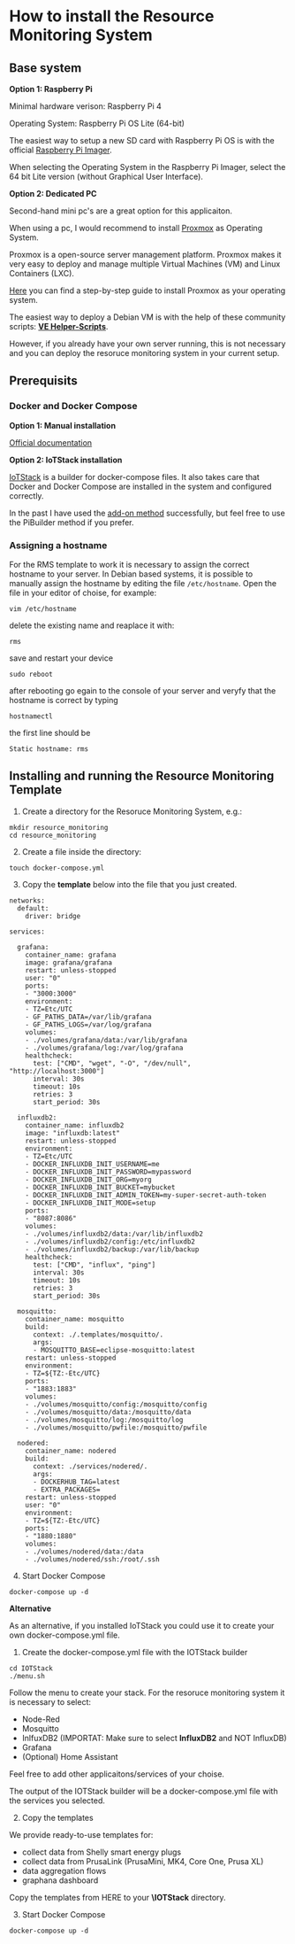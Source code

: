 # How to install the Resource Monitoring System

## Base system

**Option 1:  Raspberry Pi**

Minimal hardware verison: Raspberry Pi 4  

Operating System: Raspberry Pi OS Lite (64-bit)  

The easiest way to setup a new SD card with Raspberry Pi OS is with the official [Raspberry Pi Imager](https://www.raspberrypi.com/software/).

When selecting the Operating System in the Raspberry Pi Imager, select the 64 bit Lite version (without Graphical User Interface).

**Option 2: Dedicated PC**  

Second-hand mini pc's are a great option for this applicaiton.

When using a pc, I would recommend to install [Proxmox](https://www.proxmox.com/en/downloads "Proxmox.com") as Operating System.  

Proxmox is a open-source server management platform. Proxmox makes it very easy to deploy and manage multiple Virtual Machines (VM) and Linux Containers (LXC).

[Here](https://phoenixnap.com/kb/install-proxmox) you can find a step-by-step guide to install Proxmox as your operating system.

The easiest way to deploy a Debian VM is with the help of these community scripts: [**VE Helper-Scripts**](https://tteck.github.io/Proxmox/#debian-12-vm).

However, if you already have your own server running, this is not necessary and you can deploy the resoruce monitoring system in your current setup.



## Prerequisits

### Docker and Docker Compose

**Option 1: Manual installation**

[Official documentation](https://docs.docker.com/engine/install/ubuntu/)

**Option 2: IoTStack installation**

[IoTStack](https://sensorsiot.github.io/IOTstack/) is a builder for docker-compose files. It also takes care that Docker and Docker Compose are installed in the system and configured correctly.

In the past I have used the [add-on method](https://sensorsiot.github.io/IOTstack/Basic_setup/#addonInstall) successfully, but feel free to use the PiBuilder method if you prefer.


### Assigning a hostname

For the RMS template to work it is necessary to assign the correct hostname to your server.
In Debian based systems, it is possible to manually assign the hostname by editing the file `/etc/hostname`.
Open the file in your editor of choise, for example:

```
vim /etc/hostname
```

delete the existing name and reaplace it with:

```
rms
```

save and restart your device

```
sudo reboot
```

after rebooting go egain to the console of your server and veryfy that the hostname is correct by typing

```
hostnamectl
```

the first line should be

```
Static hostname: rms
```


## Installing and running the Resource Monitoring Template

1.  Create a directory for the Resoruce Monitoring System, e.g.:

``` 
mkdir resource_monitoring 
cd resource_monitoring

```

2. Create a file inside the directory:

`touch docker-compose.yml`

3. Copy the **template** below into the file that you just created.

```
networks:
  default:
    driver: bridge

services:

  grafana:
    container_name: grafana
    image: grafana/grafana
    restart: unless-stopped
    user: "0"
    ports:
    - "3000:3000"
    environment:
    - TZ=Etc/UTC
    - GF_PATHS_DATA=/var/lib/grafana
    - GF_PATHS_LOGS=/var/log/grafana
    volumes:
    - ./volumes/grafana/data:/var/lib/grafana
    - ./volumes/grafana/log:/var/log/grafana
    healthcheck:
      test: ["CMD", "wget", "-O", "/dev/null", "http://localhost:3000"]
      interval: 30s
      timeout: 10s
      retries: 3
      start_period: 30s

  influxdb2:
    container_name: influxdb2
    image: "influxdb:latest"
    restart: unless-stopped
    environment:
    - TZ=Etc/UTC
    - DOCKER_INFLUXDB_INIT_USERNAME=me
    - DOCKER_INFLUXDB_INIT_PASSWORD=mypassword
    - DOCKER_INFLUXDB_INIT_ORG=myorg
    - DOCKER_INFLUXDB_INIT_BUCKET=mybucket
    - DOCKER_INFLUXDB_INIT_ADMIN_TOKEN=my-super-secret-auth-token
    - DOCKER_INFLUXDB_INIT_MODE=setup
    ports:
    - "8087:8086"
    volumes:
    - ./volumes/influxdb2/data:/var/lib/influxdb2
    - ./volumes/influxdb2/config:/etc/influxdb2
    - ./volumes/influxdb2/backup:/var/lib/backup
    healthcheck:
      test: ["CMD", "influx", "ping"]
      interval: 30s
      timeout: 10s
      retries: 3
      start_period: 30s

  mosquitto:
    container_name: mosquitto
    build:
      context: ./.templates/mosquitto/.
      args:
      - MOSQUITTO_BASE=eclipse-mosquitto:latest
    restart: unless-stopped
    environment:
    - TZ=${TZ:-Etc/UTC}
    ports:
    - "1883:1883"
    volumes:
    - ./volumes/mosquitto/config:/mosquitto/config
    - ./volumes/mosquitto/data:/mosquitto/data
    - ./volumes/mosquitto/log:/mosquitto/log
    - ./volumes/mosquitto/pwfile:/mosquitto/pwfile

  nodered:
    container_name: nodered
    build:
      context: ./services/nodered/.
      args:
      - DOCKERHUB_TAG=latest
      - EXTRA_PACKAGES=
    restart: unless-stopped
    user: "0"
    environment:
    - TZ=${TZ:-Etc/UTC}
    ports:
    - "1880:1880"
    volumes:
    - ./volumes/nodered/data:/data
    - ./volumes/nodered/ssh:/root/.ssh
```


4. Start Docker Compose

```
docker-compose up -d
```


**Alternative**

As an alternative, if you installed IoTStack you could use it to create your own docker-compose.yml file.

1. Create the docker-compose.yml file with the IOTStack builder

``` 
cd IOTStack
./menu.sh
```

Follow the menu to create your stack.
For the resoruce monitoring system it is necessary to select:

* Node-Red
* Mosquitto
* InlfuxDB2 (IMPORTAT: Make sure to select **InfluxDB2** and NOT InfluxDB)
* Grafana
* (Optional) Home Assistant

Feel free to add other applicaitons/services of your choise.

The output of the IOTStack builder will be a docker-compose.yml file with the services you selected.


2. Copy the templates

We provide ready-to-use templates for:
* collect data from Shelly smart energy plugs
* collect data from PrusaLink (PrusaMini, MK4, Core One, Prusa XL)
* data aggregation flows
* graphana dashboard

Copy the templates from HERE to your **\IOTStack** directory.


3. Start Docker Compose

```
docker-compose up -d
```
